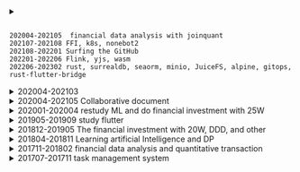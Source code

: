 

<details>
<summary>
<pre><code>
202004-202105  financial data analysis with joinquant
202107-202108 FFI, k8s, nonebot2
202108-202201 Surfing the GitHub
202201-202206 Flink, yjs, wasm
202206-202302 rust, surrealdb, seaorm, minio, JuiceFS, alpine, gitops, rust-flutter-bridge
</pre></code>
</summary>
<pre><code>
202107-202108 FFI, k8s, nonebot2
snap, appimage, flatpak
    CNCF, dqlite, containerd, microk8s, Ansible,sqlite3(with ffi)
202108-202201 Surfing the GitHub


</pre></code>
</details>



<details>
<summary>
202004-202103
</summary>
<pre><code>
202012-202102, Collaborative document
    Fluidframework (Chinese document, PR, generate docker image, sops, kafka, npmsource, consensus)
    thrift,grcp
202102-202103
    tidb, prisma2
    flutter(riverpod,navigator,ffi,easylocalization,fastlance,circleci,ferry,code_generate,dynamic_widget,adaptive_ui and so on)
    automerge(rust2dart)
    arbify, gitpod
    vscode(dart-data-class-generator)
</code></pre>

<pre><code>
202010-202011, Graph Database selection
    kubebuilder on tidb
    helmfile
    nebula
    dgraph
</code></pre>

<pre><code>
202004-202010, want to be an operations engineer
    Review ML(大红豆小薏米 + Taiwan University)
    Chinese document of OpenVPN
    k8s
    Probability theory and mathematical statistics
    Detectron2 (target detection outsourcing)
</code></pre>
</details>
<details>
<summary>
202004-202105 Collaborative document
</summary>
<pre><code>
202104-202105  financial data analysis
    joinquant(python)
    Filter Some Info:
        The main business of Low market capitalization of science technology enterprise
        stock with cash flow increases
        Fixed assets increase enterprises
    Self-built model
        Banking, Insurance
        Industry knowledge: forklift, carbon fiber, wind power installation, new energy, vehicle, harmonic reducer
</code></pre>

<pre><code>
    qqbot for PCR(k8s, istio, python, nonebot2,go-cqhttp)
</code></pre>
</details>
<details>
<summary>
202001-202004  restudy ML and do financial investment with 25W
</summary>
<pre><code>
1. Deep learning, reinforcement learning, knowledge graph
2. software
    2.1 flutter
        share_list
        material_design_follow
        kiwi, react, poll, loading_morelist, proxy_manager, getx, freezed, form_bloc
3. financial investment
    Cash-like assets: Agricultural Bank of China, CITIC Construction Investment
    guidance: Wanhua Chemical
    reverse: Spring Airlines, Xiamen Airport
    just cheap: Fangda Special Steel, Open-pit Coal, Yanzhou Coal, Thermal Power
    Chip concept: Hesheng Silicon
</code></pre>
</details>
<details>
<summary>
201905-201909  study flutter
</summary>
<pre><code>
1. read json to code_gen for fish
2. try lib about flutter_wanandroid,graphql_flutter, bloc
3. vscode_remote(workspace) for Network problems
   with failing due to can't find ip:port or something I don't know
4. assist tester with widget test
5. responsive design
choose flutter due to it is Efficient, Native, crossend
</code></pre>
</details>

<details>
<summary>
201812-201905  The financial investment with 20W, DDD, and other
</summary>
<pre><code>
1. joinquant(python),again
Use and optimize the code
201711-201802,
and then buy Wanhua chemical, Gree, Insurance, cement, steel
1. the DDD 2018 meeting
2. try something about datalayer
using angular,prisma1, graphql to rebuild demo which written in 201707-201711
</code></pre>
</details>


<details>
<summary>
201804-201811 Learning artificial Intelligence and DP
</summary>
<pre><code>
1. Design Patterns (TS)
2. Data analysis and mining (crawler)
3. Deep learning(National Taiwan University)
4. tensoflow
5. Cornerstone for Machine Learning (National Taiwan University)
</code></pre>
</details>

<details>
<summary>
201711-201802  financial data analysis and quantitative transaction
</summary>
<pre><code>
joinquant(python)
1. Calculation of historical ROE of individual stocks, verification of valuation methods, market prediction (deduction price)
</code></pre>
</details>

<details>
<summary>
201707-201711  task management system
</summary>
<pre><code>
skill:egg, angular
1. I want to use electrons to realize the cross-device
2. angular have an injection framework
</code></pre>
</details>